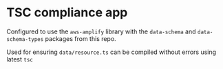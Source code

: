 # TSC compliance app

Configured to use the `aws-amplify` library with the `data-schema` and `data-schema-types` packages from this repo.

Used for ensuring `data/resource.ts` can be compiled without errors using latest `tsc`
